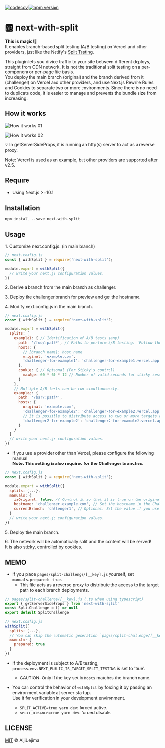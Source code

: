 [![codecov](https://codecov.io/gh/aiji42/next-with-split/branch/main/graph/badge.svg?token=P126VM3CI1)](https://codecov.io/gh/aiji42/next-with-split)
[![npm version](https://badge.fury.io/js/next-with-split.svg)](https://badge.fury.io/js/next-with-split)

# :ab: next-with-split

**This is magic!:crystal_ball:**  
It enables branch-based split testing (A/B testing) on Vercel and other providers, just like the Netify's [Split Testing](https://docs.netlify.com/site-deploys/split-testing/).

This plugin lets you divide traffic to your site between different deploys, straight from CDN network. It is not the traditional split testing on a per-component or per-page file basis.   
You deploy the main branch (original) and the branch derived from it (challenger) on Vercel and other providers, and use Next.js Rewrite Rules and Cookies to separate two or more environments. Since there is no need to duplicate code, it is easier to manage and prevents the bundle size from increasing.

## How it works

![How it works 01](https://github.com/aiji42/next-with-split/blob/main/readme/01.png?raw=true)

![How it works 02](https://github.com/aiji42/next-with-split/blob/main/readme/02.png?raw=true)

:bulb: In getServerSideProps, it is running an http(s) server to act as a reverse proxy.

Note: Vercel is used as an example, but other providers are supported after v2.5.

## Require

- Using Next.js >=10.1

## Installation

```
npm install --save next-with-split
```

## Usage
1\. Customize next.config.js. (in main branch)
```js
// next.config.js
const { withSplit } = require('next-with-split');

module.export = withSplit({
  // write your next.js configuration values.
})
```

2\. Derive a branch from the main branch as challenger. 

3\. Deploy the challenger branch for preview and get the hostname.

4\. Modify next.config.js in the main branch.
```js
// next.config.js
const { withSplit } = require('next-with-split');

module.export = withSplit({
  splits: {
    example1: { // Identification of A/B tests (any)
      path: '/foo/:path*', // Paths to perform A/B testing. (Follow the notation of the rewrite rules.)
      hosts: {
        // [branch name]: host name
        original: 'example.com',
        'challenger-for-example1': 'challenger-for-example1.vercel.app',
      },
      cookie: { // Optional (For Sticky's control)
        maxAge: 60 * 60 * 12 // Number of valid seconds for sticky sessions. (default is 1 day)
      }
    },
    // Multiple A/B tests can be run simultaneously.
    example2: {
      path: '/bar/:path*',
      hosts: {
        original: 'example.com',
        'challenger-for-example2': 'challenger-for-example2.vercel.app',
        // It is possible to distribute access to two or more targets as in A/B/C testing.
        'challenger2-for-example2': 'challenger2-for-example2.vercel.app',
      }
    }
  }
  // write your next.js configuration values.
})
```
- If you use a provider other than Vercel, please configure the following manual.  
**Note: This setting is also required for the Challenger branches.**
```js
// next.config.js
const { withSplit } = require('next-with-split');

module.export = withSplit({
  splits: {...},
  manuals: {
    isOriginal: false, // Control it so that it is true on the original branch (basically the main branch) and false on all other branches.,
    hostname: 'challenger.example.com', // Set the hostname in the Challenger branch. If this is not set, you will not be able to access the assets and images.
    currentBranch: 'chllenger1', // Optional. Set the value if you use `process.env.NEXT_PUBLIC_IS_TARGET_SPLIT_TESTING`.
  }
  // write your next.js configuration values.
})
```

5\. Deploy the main branch.

6\. The network will be automatically split and the content will be served!  
It is also sticky, controlled by cookies.

## MEMO

- If you place `pages/split-challenge/[__key].js` yourself, set `manuals.prepared: true`.
    - This file acts as a reverse proxy to distribute the access to the target path to each branch deployments.
```js
// pages/split-challenge/[__key].js (.ts when using typescript)
export { getServerSideProps } from 'next-with-split'
const SplitChallenge = () => null
export default SplitChallenge
```
```js
// next.config.js
withSplit({
  splits: {...},
  // You can skip the automatic generation `pages/split-challenge/[__key].js`.
  manuals: {
    prepared: true
  }
})
```

- If the deployment is subject to A/B testing, `process.env.NEXT_PUBLIC_IS_TARGET_SPLIT_TESTING` is set to 'true'.
    - CAUTION: Only if the key set in `hosts` matches the branch name.

- You can control the behavior of `withSplit` by forcing it by passing an environment variable at server startup.  
Use it for verification in your development environment.
    - `SPLIT_ACTIVE=true yarn dev`: forced active.
    - `SPLIT_DISABLE=true yarn dev`: forced disable.

## LICENSE

[MIT](https://github.com/aiji42/next-with-split/blob/main/LICENSE) © AijiUejima
